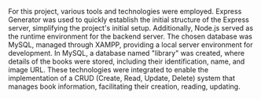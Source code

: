For this project, various tools and technologies were employed. Express Generator was used to quickly establish the initial structure of the Express server, simplifying the project's initial setup. 
Additionally, Node.js served as the runtime environment for the backend server. The chosen database was MySQL, managed through XAMPP, providing a local server environment for development. 
In MySQL, a database named "library" was created, where details of the books were stored, including their identification, name, and image URL. 
These technologies were integrated to enable the implementation of a CRUD (Create, Read, Update, Delete) system that manages book information, facilitating their creation, reading, updating.
